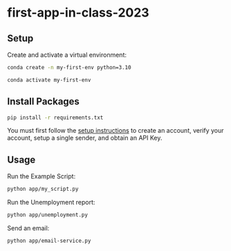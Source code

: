 # first-app-in-class-2023

## Setup

Create and activate a virtual environment:

```sh
conda create -n my-first-env python=3.10

conda activate my-first-env
```

## Install Packages
```sh
pip install -r requirements.txt
```
You must first follow the [setup instructions](https://github.com/prof-rossetti/intro-to-python/blob/main/notes/python/packages/sendgrid.md) to create an account, verify your account, setup a single sender, and obtain an API Key.

## Usage

Run the Example Script:

```sh 
python app/my_script.py
```
Run the Unemployment report:
```sh
python app/unemployment.py
```
Send an email:
```sh
python app/email-service.py
```